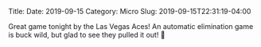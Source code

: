 Title: 
Date: 2019-09-15
Category: Micro
Slug: 2019-09-15T22:31:19-04:00

Great game tonight by the Las Vegas Aces! An automatic elimination game is buck wild, but glad to see they pulled it out! 🏀